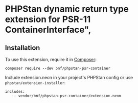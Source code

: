 # PHPStan dynamic return type extension for PSR-11 ContainerInterface",

## Installation

To use this extension, require it in [Composer](https://getcomposer.org/):

```
composer require --dev bnf/phpstan-psr-container
```

Include extension.neon in your project's PHPStan config or use `phpstan/extension-installer`:

```
includes:
    - vendor/bnf/phpstan-psr-container/extension.neon
```
